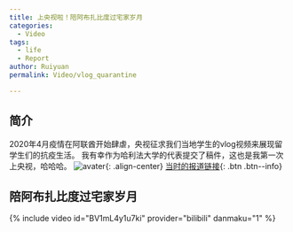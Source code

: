 ```yaml
---
title: 上央视啦！陪阿布扎比度过宅家岁月
categories:
  - Video
tags:
  - life
  - Report
author: Ruiyuan
permalink: Video/vlog_quarantine

---
```

## 简介
2020年4月疫情在阿联酋开始肆虐，央视征求我们当地学生的vlog视频来展现留学生们的抗疫生活。 我有幸作为哈利法大学的代表提交了稿件，这也是我第一次上央视，哈哈哈。
![avater](/Ralph_peaceful_life/assets/cctv.png){: .align-center}
                   [当时的报道链接](http://m.news.cctv.com/2020/04/23/ARTIYvicYeSoj8kdSALLZTu1200423.shtml){: .btn .btn--info}
## 陪阿布扎比度过宅家岁月
{% include video id="BV1mL4y1u7ki" provider="bilibili" danmaku="1" %}
